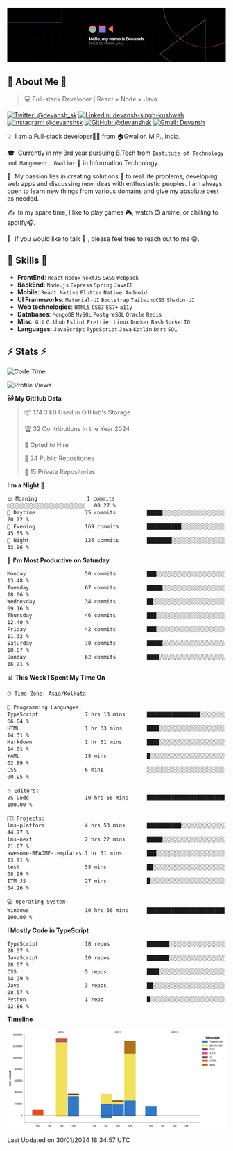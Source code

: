 ![Banner](./Devansh%20Singh%20Banner.png)

## 👋 About Me 👋

> 💻 Full-stack Developer | React + Node + Java

[![Twitter: @devansh_sk](https://img.shields.io/twitter/follow/devansh_sk?style=social)](https://twitter.com/devansh_sk)
[![Linkedin: devansh-singh-kushwah](https://img.shields.io/badge/-Devansh%20Singh%20Kushwah-blue?style=flat-square&logo=Linkedin&logoColor=white&link=https://www.linkedin.com/in/devanshsk/)](https://www.linkedin.com/in/devanshsk/)
[![Instagram: @devanshsk](https://img.shields.io/badge/-devanshsk-E4405F?style=flat-square&logo=instagram&logoColor=white)](https://instagram.com/devanshsk)
[![GitHub: @devanshsk](https://img.shields.io/github/followers/devanshsk?label=follow&style=social)](https://github.com/devanshsk)
[![Gmail: Devansh](https://img.shields.io/badge/Gmail-D14836?style=flat-square&logo=gmail&logoColor=white)](mailto:work.devanshsk@gmail.com)

💡 &nbsp;I am a Full-stack developer🧑‍💻 from 🏠Gwalior, M.P., India.

🎓 &nbsp;Currently in my 3rd year pursuing B.Tech from `Institute of Technology and Mangement, Gwalior` 🏫 in Information Technology.

🌱 &nbsp;My passion lies in creating solutions 🚩 to real life problems, developing web apps and discussing new ideas with enthusiastic peoples.
I am always open to learn new things from various domains and give my absolute best as needed.

✍️ &nbsp;In my spare time, I like to play games 🎮, watch 📺 anime, or chilling to spotify🎧.

💬 &nbsp;If you would like to talk 👋 , please feel free to reach out to me 😄.

##  🎉 Skills  🎉
- **FrontEnd**: `React` `Redux` `NextJS` `SASS` `Webpack`
- **BackEnd**: `Node.js` `Express` `Spring` `JavaEE`
- **Mobile**: `React Native` `Flutter` `Native Android`
- **UI Frameworks**: `Material-UI` `Bootstrap` `TailwindCSS` `Shadcn-UI`
- **Web technologies**: `HTML5` `CSS3` `ES7+` `a11y`
- **Databases**: `MongoDB` `MySQL` `PostgreSQL` `Oracle` `Redis`
- **Misc**: `Git` `Github` `Eslint` `Prettier` `Linux` `Docker` `Bash` `SocketIO`
- **Languages**: `JavaScript` `TypeScript` `Java` `Kotlin` `Dart` `SQL`

## ⚡ Stats ⚡
<!--START_SECTION:waka-->
![Code Time](http://img.shields.io/badge/Code%20Time-38%20hrs%201%20min-blue)

![Profile Views](http://img.shields.io/badge/Profile%20Views-70-blue)

**🐱 My GitHub Data** 

> 📦 174.3 kB Used in GitHub's Storage 
 > 
> 🏆 32 Contributions in the Year 2024
 > 
> 💼 Opted to Hire
 > 
> 📜 24 Public Repositories 
 > 
> 🔑 15 Private Repositories 
 > 
**I'm a Night 🦉** 

```text
🌞 Morning                1 commits           ░░░░░░░░░░░░░░░░░░░░░░░░░   00.27 % 
🌆 Daytime                75 commits          █████░░░░░░░░░░░░░░░░░░░░   20.22 % 
🌃 Evening                169 commits         ███████████░░░░░░░░░░░░░░   45.55 % 
🌙 Night                  126 commits         ████████░░░░░░░░░░░░░░░░░   33.96 % 
```
📅 **I'm Most Productive on Saturday** 

```text
Monday                   50 commits          ███░░░░░░░░░░░░░░░░░░░░░░   13.48 % 
Tuesday                  67 commits          █████░░░░░░░░░░░░░░░░░░░░   18.06 % 
Wednesday                34 commits          ██░░░░░░░░░░░░░░░░░░░░░░░   09.16 % 
Thursday                 46 commits          ███░░░░░░░░░░░░░░░░░░░░░░   12.40 % 
Friday                   42 commits          ███░░░░░░░░░░░░░░░░░░░░░░   11.32 % 
Saturday                 70 commits          █████░░░░░░░░░░░░░░░░░░░░   18.87 % 
Sunday                   62 commits          ████░░░░░░░░░░░░░░░░░░░░░   16.71 % 
```


📊 **This Week I Spent My Time On** 

```text
🕑︎ Time Zone: Asia/Kolkata

💬 Programming Languages: 
TypeScript               7 hrs 13 mins       █████████████████░░░░░░░░   66.04 % 
HTML                     1 hr 33 mins        ████░░░░░░░░░░░░░░░░░░░░░   14.31 % 
Markdown                 1 hr 31 mins        ████░░░░░░░░░░░░░░░░░░░░░   14.01 % 
YAML                     18 mins             █░░░░░░░░░░░░░░░░░░░░░░░░   02.89 % 
CSS                      6 mins              ░░░░░░░░░░░░░░░░░░░░░░░░░   00.95 % 

🔥 Editors: 
VS Code                  10 hrs 56 mins      █████████████████████████   100.00 % 

🐱‍💻 Projects: 
lms-platform             4 hrs 53 mins       ███████████░░░░░░░░░░░░░░   44.77 % 
lms-next                 2 hrs 22 mins       █████░░░░░░░░░░░░░░░░░░░░   21.67 % 
awesome-README-templates 1 hr 31 mins        ███░░░░░░░░░░░░░░░░░░░░░░   13.91 % 
test                     58 mins             ██░░░░░░░░░░░░░░░░░░░░░░░   08.99 % 
ITM_JS                   27 mins             █░░░░░░░░░░░░░░░░░░░░░░░░   04.26 % 

💻 Operating System: 
Windows                  10 hrs 56 mins      █████████████████████████   100.00 % 
```

**I Mostly Code in TypeScript** 

```text
TypeScript               10 repos            ███████░░░░░░░░░░░░░░░░░░   28.57 % 
JavaScript               10 repos            ███████░░░░░░░░░░░░░░░░░░   28.57 % 
CSS                      5 repos             ████░░░░░░░░░░░░░░░░░░░░░   14.29 % 
Java                     3 repos             ██░░░░░░░░░░░░░░░░░░░░░░░   08.57 % 
Python                   1 repo              █░░░░░░░░░░░░░░░░░░░░░░░░   02.86 % 
```



**Timeline**

![Lines of Code chart](https://raw.githubusercontent.com/DevanshSK/DevanshSK/main/assets/bar_graph.png)


 Last Updated on 30/01/2024 18:34:57 UTC
<!--END_SECTION:waka-->
